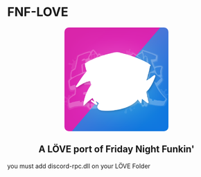 # FNF-LOVE

<picture>
    <img src="art/logo.png" width="240" style="display:block; margin:auto; border-radius: 10px;">
    <h2 style="text-align: center;">A LÖVE port of Friday Night Funkin'</h2>
</picture>

you must add discord-rpc.dll on your LÖVE Folder